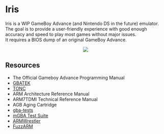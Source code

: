 # Iris

Iris is a WIP GameBoy Advance (and Nintendo DS in the future) emulator.<br>
The goal is to provide a user-friendly experience with good enough accuracy and speed to play most games without major issues.<br>
It requires a BIOS dump of an original GameBoy Advance.<br>

<p align="center">
    <img src="Screenshot.PNG"/>
</p>

## Resources

- The Official Gameboy Advance Programming Manual
- [GBATEK](https://problemkaputt.de/gbatek.htm)
- [TONC](https://www.coranac.com/tonc/text/toc.htm)
- ARM Architecture Reference Manual
- ARM7TDMI Technical Reference Manual
- AGB Aging Cartridge
- [gba-tests](https://github.com/jsmolka/gba-tests)
- [mGBA Test Suite](https://github.com/mgba-emu/suite)
- [ARMWrestler](https://github.com/destoer/armwrestler-gba-fixed)
- [FuzzARM](https://github.com/DenSinH/FuzzARM)
